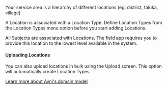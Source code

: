 Your service area is a hierarchy of different locations (eg: district, taluka, village).

A Location is associated with a Location Type. Define Location Types from the Location Types menu option before you start adding Locations.

All Subjects are associated with Locations. The field app requires you to provide this location to the lowest level available in the system.

#### Uploading Locations

You can also upload locations in bulk using the Upload screen. This option will automatically create Location Types.

[Learn more about Avni's domain model](https://avni.readme.io/docs/avnis-domain-model-of-field-based-work)
